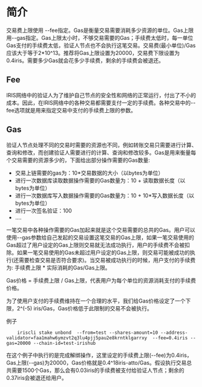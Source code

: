 # 简介

交易费上限使用 --fee指定。Gas是衡量交易需要消耗多少资源的单位。Gas上限用--gas指定。Gas上限太小时，不够交易需要的Gas；手续费太低时，每一单位Gas支付的手续费太低，验证人节点也不会执行这笔交易。交易费(最小单位)/Gas应该大于等于2*10^13。推荐将Gas上限设置为20000，交易费下限设置为0.4iris。需要多少Gas就会花多少手续费，剩余的手续费会被退还。

## Fee

IRIS网络中的验证人为了维护自己节点的安全性和网络的正常运行，付出了不小的成本。因此，在IRIS网络中的各种交易都需要支付一定的手续费。各种交易中的--fee选项就是用来指定交易中支付的手续费上限的参数。

## Gas

验证人节点处理不同的交易时需要的资源也不同，例如转账交易只需要进行计算、查询和修改，而创建验证人需要进行的计算、查询和修改较多。Gas是用来衡量每个交易需要的资源多少的，下面给出部分操作需要的Gas数量:

- 交易上链需要的gas为：10*交易数据的大小（以bytes为单位）
- 进行一次数据库读取数据操作需要的Gas数量为：10 + 读取数据长度（以bytes为单位）
- 进行一次数据库写入数据操作需要的Gas数量为：10 + 10*写入数据长度（以bytes为单位）
- 进行一次签名验证：100
- ....

一笔交易中各种操作需要的Gas加起来就是这个交易需要的总共的Gas。用户可以使用--gas参数给自己发起的交易设置这笔交易的Gas上限，如果一笔交易使用的Gas超过了用户设定的Gas上限则交易就无法成功执行，用户的手续费不会被扣除。如果一笔交易使用的Gas未超过用户设定的Gas上限，则交易可能被成功的执行(还需要检查交易是否符合要求)。当交易被成功执行的时候，用户支付的手续费为: 手续费上限 * 实际消耗的Gas/Gas上限。

Gas价格 = 手续费上限 / Gas上限，代表用户为每个单位的资源消耗支付的手续费价格。

为了使用户支付的手续费维持在一个合理的水平，我们给Gas价格设定了一个下限，2^(-5) iris/Gas，Gas价格低于此限制的交易不会被执行。

例子
```
    iriscli stake unbond  --from=test --shares-amount=10 --address-validator=faa1mahw6ymzvt2q3lu4pjj5pau2e8krntklgarrxy  --fee=0.4iris --gas=20000 --chain-id=test-irishub
```

在这个例子中执行的是完成解绑操作，这里设定的手续费上限(--fee)为0.4iris，Gas上限(--gas)为20000，Gas价格就是0.4^18iris-atto/Gas。假设执行交易总共需要1500个Gas，那么会有0.03iris的手续费被支付给验证人节点；剩余的0.37iris会被退还给用户。
